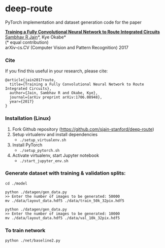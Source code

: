 # deep-route

PyTorch implementation and dataset generation code for the paper

**[Training a Fully Convolutional Neural Network to Route Integrated Circuits](https://arxiv.org/abs/1706.08948)**
<br>
[Sambhav R Jain](https://sites.google.com/view/sjain/home)\*,
Kye Okabe\*
<br>
(\* equal contribution)
<br>
arXiv-cs.CV (Computer Vision and Pattern Recognition) 2017

### Cite
If you find this useful in your research, please cite:
```
@article{jain2017route,
  title={Training a Fully Convolutional Neural Network to Route Integrated Circuits},
  author={Jain, Sambhav R and Okabe, Kye},
  journal={arXiv preprint arXiv:1706.08948},
  year={2017}
}
```

### Installation (Linux)
1. Fork Github repository (https://github.com/sjain-stanford/deep-route)
2. Setup virtualenv and install dependencies
     * `./setup_virtualenv.sh`  
3. Install PyTorch
     * `./setup_pytorch.sh`    
4. Activate virtualenv, start Jupyter notebook
    * `./start_jupyter_env.sh`

### Generate dataset with training & validation splits:
```
cd ./model

python ./datagen/gen_data.py
>> Enter the number of images to be generated: 50000
mv ./data/layout_data.hdf5 ./data/train_50k_32pix.hdf5

python ./datagen/gen_data.py
>> Enter the number of images to be generated: 10000
mv ./data/layout_data.hdf5 ./data/val_10k_32pix.hdf5
```


### To train network
`python ./net/baseline2.py`

